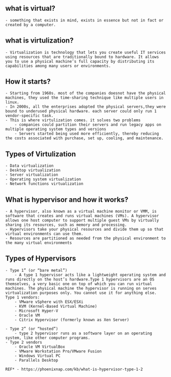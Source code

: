 ## what is virtual?
    - something that exists in mind, exists in essence but not in fact or created by a computer.

## what is virtulization?
    - Virtualization is technology that lets you create useful IT services using resources that are traditionally bound to hardware. It allows you to use a physical machine’s full capacity by distributing its capabilities among many users or environments.

## How it starts?
    - Starting from 1960s. most of the companies doesnot have the physical machines, they used the time-sharing technique like multiple users in linux. 
    - In 2000s, all the enterprises adopted the physical servers,they were bound to underused physical hardware. each server could only run 1 vendor-specific task.
    - This is where virtulization comes. it solves two problems
        - companies could partition their servers and run legacy apps on multiple operating system types and versions
        - Servers started being used more efficiently, thereby reducing the costs associated with purchase, set up, cooling, and maintenance.

## Types of Virtulization
    - Data virtualization
    - Desktop virtualization
    - Server virtualization
    - Operating system virtualization
    - Network functions virtualization

## What is hypervisor and how it works?
    - A hypervisor, also known as a virtual machine monitor or VMM, is software that creates and runs virtual machines (VMs). A hypervisor allows one host computer to support multiple guest VMs by virtually sharing its resources, such as memory and processing. 
    - Hypervisors take your physical resources and divide them up so that virtual environments can use them.
    - Resources are partitioned as needed from the physical environment to the many virtual environments

## Types of Hypervisors
    - Type 1” (or “bare metal”)
        - A type 1 hypervisor acts like a lightweight operating system and runs directly on the host’s hardware.Type 1 hypervisors are an OS themselves, a very basic one on top of which you can run virtual machines. The physical machine the hypervisor is running on serves virtualization purposes only. You cannot use it for anything else.
    Type 1 vendors:
        - VMware vSphere with ESX/ESXi
        - KVM (Kernel-Based Virtual Machine)
        - Microsoft Hyper-V
        - Oracle VM
        - Citrix Hypervisor (formerly known as Xen Server)

    - Type 2” (or “hosted”)
        - type 2 hypervisor runs as a software layer on an operating system, like other computer programs.
    - Type 2 vendors
        - Oracle VM VirtualBox
        - VMware Workstation Pro/VMware Fusion
        - Windows Virtual PC 
        - Parallels Desktop

    REF* - https://phoenixnap.com/kb/what-is-hypervisor-type-1-2
